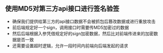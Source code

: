 ## 使用MD5对第三方api接口进行签名验签

- 确保我们提供给第三方的api接口数据不会被抓包后篡改数据或进行重放攻击
- 前后端规定好一个sign，调用接口时需要传MD5加密过的数据
- 然后后端根据入参凭借规定好的sign加密数据，然后比对前端传进来的加密数据是否一致
- 还需要设置超时逻辑，允许一段时间内前端向后端发起的请求